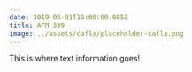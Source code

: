 ```yaml
---
date: 2019-06-01T15:00:00.005Z
title: AFM 389
image: ../assets/cafla/placeholder-cafla.png
---
```


This is where text information goes!
